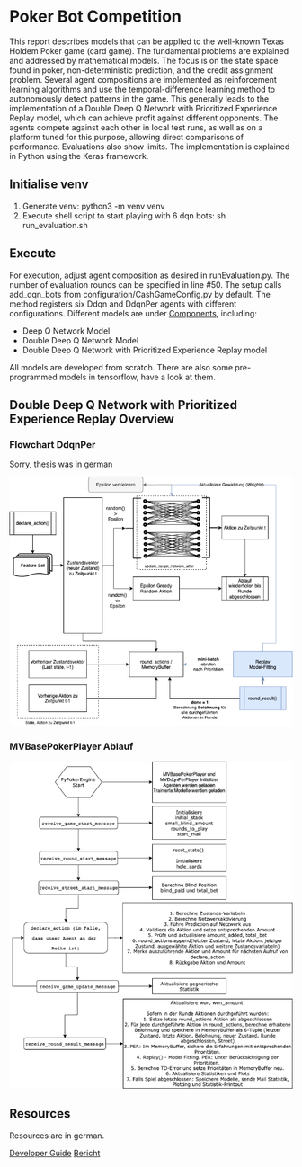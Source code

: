 # Poker Bot Competition

This report describes models that can be applied to the well-known Texas Holdem Poker game (card game). The fundamental problems are explained and addressed by mathematical models. The focus is on the state space found in poker, non-deterministic prediction, and the credit assignment problem. Several agent compositions are implemented as reinforcement learning algorithms and use the temporal-difference learning method to autonomously detect patterns in the game. This generally leads to the implementation of a Double Deep Q Network with Prioritized Experience Replay model, which can achieve profit against different opponents. The agents compete against each other in local test runs, as well as on a platform tuned for this purpose, allowing direct comparisons of performance. Evaluations also show limits. The implementation is explained in Python using the Keras framework.

## Initialise venv

1. Generate venv: python3 -m venv venv
2. Execute shell script to start playing with 6 dqn bots: sh run_evaluation.sh 

## Execute

For execution, adjust agent composition as desired in runEvaluation.py.
The number of evaluation rounds can be specified in line #50.
The setup calls add_dqn_bots from configuration/CashGameConfig.py by default. The method registers six Ddqn and DdqnPer agents with different configurations. Different models are under [Components](/source/Components), including:

* Deep Q Network Model
* Double Deep Q Network Model
* Double Deep Q Network with Prioritized Experience Replay model

All models are developed from scratch. There are also some pre-programmed models in tensorflow, have a look at them.

## Double Deep Q Network with Prioritized Experience Replay Overview

### Flowchart DdqnPer
Sorry, thesis was in german

![Ablaufdiagramm DdqnPer](resources/Ablaufdiagramm_DDQNPer.png)


### MVBasePokerPlayer Ablauf

![Overview MVBasePokerPlayer flow](resources/MVBasePokerPlayer.png)

## Resources
Resources are in german.

[Developer Guide](resources/Developer_Guide.pdf)
[Bericht](Bericht.pdf)